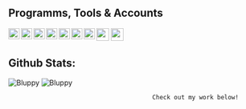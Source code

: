## Programms, Tools & Accounts
[<img align="left" alt="Pycharm" width="22px" src="https://simpleicons.org/icons/pycharm.svg" />][pycharm]
[<img align="left" alt="Python" width="22px" src="https://simpleicons.org/icons/python.svg" />][python]
[<img align="left" alt="IntelliJ" width="22px" src="https://simpleicons.org/icons/intellijidea.svg" />][IntelliJ]
[<img align="left" alt="IntelliJ" width="22px" src="https://simpleicons.org/icons/eclipseide.svg" />][Eclipse]
[<img align="left" alt="Java" width="22px" src="https://simpleicons.org/icons/java.svg" />][Java]
<img align="left" alt="Notepad++" width="22px" src="https://simpleicons.org/icons/notepadplusplus.svg" />
[<img align="left" alt="Arduino" width="22px" src="https://simpleicons.org/icons/arduino.svg" />][Arduino]
<a href="https://github.com/Bluppy-git" target="_blank"><img height="25" src="https://cdn.jsdelivr.net/npm/simple-icons@v3/icons/github.svg"></a>
<a href="https://discord.gg/ud8McRQMbV" target="_blank"><img height="25" src="https://cdn.jsdelivr.net/npm/simple-icons@v3/icons/discord.svg"></a>  

[pycharm]: https://www.jetbrains.com/pycharm/
[python]: https://www.python.org/
[IntelliJ]: https://www.jetbrains.com/idea/
[Eclipse]: https://www.eclipse.org/
[Java]: https://www.oracle.com/java/technologies/javase-downloads.html
[Arduino]: https://www.arduino.cc/

## Github Stats:
![Bluppy](https://github-readme-stats.vercel.app/api?username=Bluppy-git&count_private=true&hide_border=true&show_icons=true&include_all_commits=true)
![Bluppy](https://github-readme-stats.vercel.app/api/top-langs/?username=Bluppy-git&layout=compact&hide_border=true)

                                            Check out my work below!

<!--
UNSICHTBAR!!!

-->
